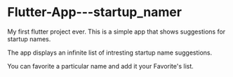 # Flutter-App---startup_namer
My first flutter project ever. This is a simple app that shows suggestions for startup names.

The app displays an infinite list of intresting startup name suggestions.

You can favorite a particular name and add it your Favorite's list.

